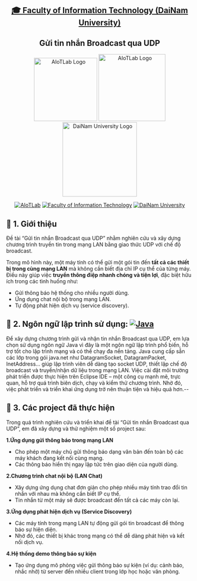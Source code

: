 <h2 align="center">
    <a href="https://dainam.edu.vn/vi/khoa-cong-nghe-thong-tin">
    🎓 Faculty of Information Technology (DaiNam University)
    </a>
</h2>
<h2 align="center">
   Gửi tin nhắn Broadcast qua UDP
</h2>
<div align="center">
    <p align="center">
        <img alt="AIoTLab Logo" width="170" src="https://github.com/user-attachments/assets/711a2cd8-7eb4-4dae-9d90-12c0a0a208a2" />
        <img alt="AIoTLab Logo" width="180" src="https://github.com/user-attachments/assets/dc2ef2b8-9a70-4cfa-9b4b-f6c2f25f1660" />
        <img alt="DaiNam University Logo" width="200" src="https://github.com/user-attachments/assets/77fe0fd1-2e55-4032-be3c-b1a705a1b574" />
    </p>

[![AIoTLab](https://img.shields.io/badge/AIoTLab-green?style=for-the-badge)](https://www.facebook.com/DNUAIoTLab)
[![Faculty of Information Technology](https://img.shields.io/badge/Faculty%20of%20Information%20Technology-blue?style=for-the-badge)](https://dainam.edu.vn/vi/khoa-cong-nghe-thong-tin)
[![DaiNam University](https://img.shields.io/badge/DaiNam%20University-orange?style=for-the-badge)](https://dainam.edu.vn)

</div>

## 📖 1. Giới thiệu
Đề tài “Gửi tin nhắn Broadcast qua UDP” nhằm nghiên cứu và xây dựng chương trình truyền tin trong mạng LAN bằng giao thức UDP với chế độ broadcast.

Trong mô hình này, một máy tính có thể gửi một gói tin đến **tất cả các thiết bị trong cùng mạng LAN** mà không cần biết địa chỉ IP cụ thể của từng máy. Điều này giúp việc **truyền thông điệp nhanh chóng và tiện lợi**, đặc biệt hữu ích trong các tình huống như:  
- Gửi thông báo hệ thống cho nhiều người dùng.  
- Ứng dụng chat nội bộ trong mạng LAN.  
- Tự động phát hiện dịch vụ (service discovery).  
## 🔧 2. Ngôn ngữ lập trình sử dụng: [![Java](https://img.shields.io/badge/Java-007396?style=for-the-badge&logo=java&logoColor=white)](https://www.java.com/)
Để xây dựng chương trình gửi và nhận tin nhắn Broadcast qua UDP, em lựa chọn sử dụng ngôn ngữ Java vì đây là một ngôn ngữ lập trình phổ biến, hỗ trợ tốt cho lập trình mạng và có thể chạy đa nền tảng. Java cung cấp sẵn các lớp trong gói java.net như DatagramSocket, DatagramPacket, InetAddress… giúp lập trình viên dễ dàng tạo socket UDP, thiết lập chế độ broadcast và truyền/nhận dữ liệu trong mạng LAN. Việc cài đặt môi trường phát triển được thực hiện trên Eclipse IDE – một công cụ mạnh mẽ, trực quan, hỗ trợ quá trình biên dịch, chạy và kiểm thử chương trình. Nhờ đó, việc phát triển và triển khai ứng dụng trở nên thuận tiện và hiệu quả hơn.--
## 🚀 3. Các project đã thực hiện
Trong quá trình nghiên cứu và triển khai đề tài “Gửi tin nhắn Broadcast qua UDP”, em đã xây dựng và thử nghiệm một số project sau:

**1.Ứng dụng gửi thông báo trong mạng LAN**
- Cho phép một máy chủ gửi thông báo dạng văn bản đến toàn bộ các máy khách đang kết nối cùng mạng.
- Các thông báo hiển thị ngay lập tức trên giao diện của người dùng.

**2.Chương trình chat nội bộ (LAN Chat)**
- Xây dựng ứng dụng chat đơn giản cho phép nhiều máy tính trao đổi tin nhắn với nhau mà không cần biết IP cụ thể.
- Tin nhắn từ một máy sẽ được broadcast đến tất cả các máy còn lại.
  
**3.Ứng dụng phát hiện dịch vụ (Service Discovery)**
- Các máy tính trong mạng LAN tự động gửi gói tin broadcast để thông báo sự hiện diện.
- Nhờ đó, các thiết bị khác trong mạng có thể dễ dàng phát hiện và kết nối dịch vụ.

**4.Hệ thống demo thông báo sự kiện**
- Tạo ứng dụng mô phỏng việc gửi thông báo sự kiện (ví dụ: cảnh báo, nhắc nhở) từ server đến nhiều client trong lớp học hoặc văn phòng.
